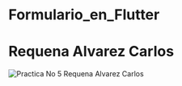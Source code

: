 # Formulario_en_Flutter
<h1>Requena Alvarez Carlos </h1>

![Practica No 5 Requena Alvarez Carlos](https://user-images.githubusercontent.com/81074698/137645747-3eb225ad-4118-4b3d-9947-70aa346c58bb.png)
